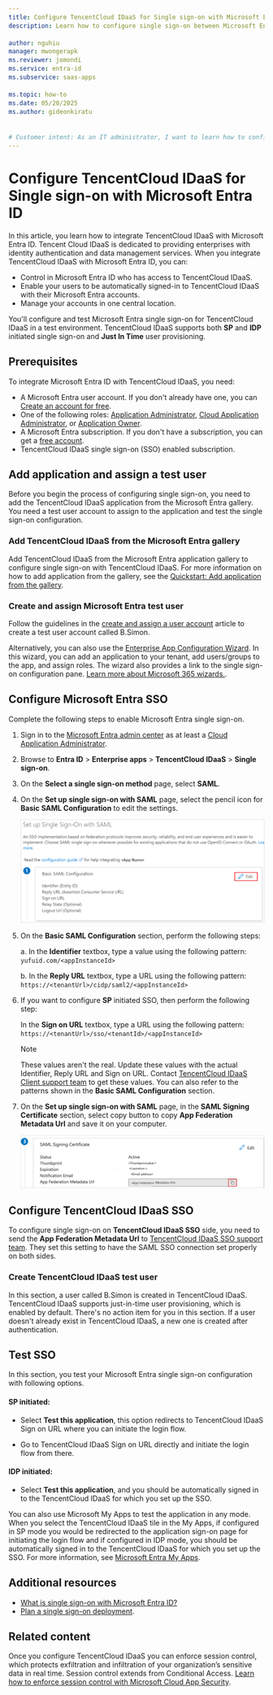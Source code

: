 ```yaml
---
title: Configure TencentCloud IDaaS for Single sign-on with Microsoft Entra ID
description: Learn how to configure single sign-on between Microsoft Entra ID and TencentCloud IDaaS.

author: nguhiu
manager: mwongerapk
ms.reviewer: jomondi
ms.service: entra-id
ms.subservice: saas-apps

ms.topic: how-to
ms.date: 05/20/2025
ms.author: gideonkiratu


# Customer intent: As an IT administrator, I want to learn how to configure single sign-on between Microsoft Entra ID and TencentCloud IDaaS so that I can control who has access to TencentCloud IDaaS, enable automatic sign-in with Microsoft Entra accounts, and manage my accounts in one central location.
---
```


# Configure TencentCloud IDaaS for Single sign-on with Microsoft Entra ID

In this article, you learn how to integrate TencentCloud IDaaS with Microsoft Entra ID. Tencent Cloud IDaaS is dedicated to providing enterprises with identity authentication and data management services. When you integrate TencentCloud IDaaS with Microsoft Entra ID, you can:

* Control in Microsoft Entra ID who has access to TencentCloud IDaaS.
* Enable your users to be automatically signed-in to TencentCloud IDaaS with their Microsoft Entra accounts.
* Manage your accounts in one central location.

You'll configure and test Microsoft Entra single sign-on for TencentCloud IDaaS in a test environment. TencentCloud IDaaS supports both **SP** and **IDP** initiated single sign-on and **Just In Time** user provisioning.

## Prerequisites

To integrate Microsoft Entra ID with TencentCloud IDaaS, you need:

* A Microsoft Entra user account. If you don't already have one, you can [Create an account for free](https://azure.microsoft.com/free/?WT.mc_id=A261C142F).
* One of the following roles: [Application Administrator](/entra/identity/role-based-access-control/permissions-reference#application-administrator), [Cloud Application Administrator](/entra/identity/role-based-access-control/permissions-reference#cloud-application-administrator), or [Application Owner](/entra/fundamentals/users-default-permissions#owned-enterprise-applications).
* A Microsoft Entra subscription. If you don't have a subscription, you can get a [free account](https://azure.microsoft.com/free/).
* TencentCloud IDaaS single sign-on (SSO) enabled subscription.

## Add application and assign a test user

Before you begin the process of configuring single sign-on, you need to add the TencentCloud IDaaS application from the Microsoft Entra gallery. You need a test user account to assign to the application and test the single sign-on configuration.

<a name='add-tencentcloud-idaas-from-the-azure-ad-gallery'></a>

### Add TencentCloud IDaaS from the Microsoft Entra gallery

Add TencentCloud IDaaS from the Microsoft Entra application gallery to configure single sign-on with TencentCloud IDaaS. For more information on how to add application from the gallery, see the [Quickstart: Add application from the gallery](~/identity/enterprise-apps/add-application-portal.md).

<a name='create-and-assign-azure-ad-test-user'></a>

### Create and assign Microsoft Entra test user

Follow the guidelines in the [create and assign a user account](~/identity/enterprise-apps/add-application-portal-assign-users.md) article to create a test user account called B.Simon.

Alternatively, you can also use the [Enterprise App Configuration Wizard](https://portal.office.com/AdminPortal/home?Q=Docs#/azureadappintegration). In this wizard, you can add an application to your tenant, add users/groups to the app, and assign roles. The wizard also provides a link to the single sign-on configuration pane. [Learn more about Microsoft 365 wizards.](/microsoft-365/admin/misc/azure-ad-setup-guides). 

<a name='configure-azure-ad-sso'></a>

## Configure Microsoft Entra SSO

Complete the following steps to enable Microsoft Entra single sign-on.

1. Sign in to the [Microsoft Entra admin center](https://entra.microsoft.com) as at least a [Cloud Application Administrator](~/identity/role-based-access-control/permissions-reference.md#cloud-application-administrator).
1. Browse to **Entra ID** > **Enterprise apps** > **TencentCloud IDaaS** > **Single sign-on**.
1. On the **Select a single sign-on method** page, select **SAML**.
1. On the **Set up single sign-on with SAML** page, select the pencil icon for **Basic SAML Configuration** to edit the settings.

   ![Screenshot shows how to edit Basic SAML Configuration.](common/edit-urls.png "Basic Configuration")

1. On the **Basic SAML Configuration** section, perform the following steps:

    a. In the **Identifier** textbox, type a value using the following pattern:
    `yufuid.com/<appInstanceId>`

    b. In the **Reply URL** textbox, type a URL using the following pattern:
    `https://<tenantUrl>/cidp/saml2/<appInstanceId>`

1. If you want to configure **SP** initiated SSO, then perform the following step:  

    In the **Sign on URL** textbox, type a URL using the following pattern:
    `https://<tenantUrl>/sso/<tenantId>/<appInstanceId>`

    > [!Note]
    > These values aren't the real. Update these values with the actual Identifier, Reply URL and Sign on URL. Contact [TencentCloud IDaaS Client support team](mailto:empdept@tencent.com) to get these values. You can also refer to the patterns shown in the **Basic SAML Configuration** section.

1. On the **Set up single sign-on with SAML** page, in the **SAML Signing Certificate** section, select copy button to copy **App Federation Metadata Url** and save it on your computer.

    ![Screenshot shows the Certificate download link.](common/copy-metadataurl.png "Certificate")

## Configure TencentCloud IDaaS SSO

To configure single sign-on on **TencentCloud IDaaS SSO** side, you need to send the **App Federation Metadata Url** to [TencentCloud IDaaS SSO support team](mailto:empdept@tencent.com). They set this setting to have the SAML SSO connection set properly on both sides.

### Create TencentCloud IDaaS test user

In this section, a user called B.Simon is created in TencentCloud IDaaS. TencentCloud IDaaS supports just-in-time user provisioning, which is enabled by default. There's no action item for you in this section. If a user doesn't already exist in TencentCloud IDaaS, a new one is created after authentication.

## Test SSO 

In this section, you test your Microsoft Entra single sign-on configuration with following options. 

#### SP initiated:

* Select **Test this application**, this option redirects to TencentCloud IDaaS Sign on URL where you can initiate the login flow.  

* Go to TencentCloud IDaaS Sign on URL directly and initiate the login flow from there.

#### IDP initiated:

* Select **Test this application**, and you should be automatically signed in to the TencentCloud IDaaS for which you set up the SSO. 

You can also use Microsoft My Apps to test the application in any mode. When you select the TencentCloud IDaaS tile in the My Apps, if configured in SP mode you would be redirected to the application sign-on page for initiating the login flow and if configured in IDP mode, you should be automatically signed in to the TencentCloud IDaaS for which you set up the SSO. For more information, see [Microsoft Entra My Apps](/azure/active-directory/manage-apps/end-user-experiences#azure-ad-my-apps).

## Additional resources

* [What is single sign-on with Microsoft Entra ID?](~/identity/enterprise-apps/what-is-single-sign-on.md)
* [Plan a single sign-on deployment](~/identity/enterprise-apps/plan-sso-deployment.md).

## Related content

Once you configure TencentCloud IDaaS you can enforce session control, which protects exfiltration and infiltration of your organization’s sensitive data in real time. Session control extends from Conditional Access. [Learn how to enforce session control with Microsoft Cloud App Security](/cloud-app-security/proxy-deployment-aad).
